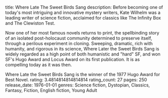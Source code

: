 title: Where Late The Sweet Birds Sang
description: Before becoming one of today's most intriguing and innovative mystery writers, Kate Wilhelm was a leading writer of science fiction, acclaimed for classics like The Infinity Box and The Clewiston Test.

Now one of her most famous novels returns to print, the spellbinding story of an isolated post-holocaust community determined to preserve itself, through a perilous experiment in cloning. Sweeping, dramatic, rich with humanity, and rigorous in its science, Where Later the Sweet Birds Sang is widely regarded as a high point of both humanistic and "hard" SF, and won SF's Hugo Award and Locus Award on its first publication. It is as compelling today as it was then.

Where Late the Sweet Birds Sang is the winner of the 1977 Hugo Award for Best Novel.
rating: 3.4814814814814814
rating_count: 27
pages: 250
release_date: 1976-01-01
genres: Science fiction, Dystopian, Classics, Fantasy, Fiction, English fiction, Young Adult